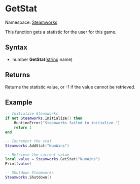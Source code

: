 # GetStat

Namespace: [Steamworks](Steamworks.md)

This function gets a statistic for the user for this game.

## Syntax

- number **GetStat**([string]([WString.md](https://www.lua.org/manual/5.4/manual.html#6.4)) name)

## Returns

Returns the statistic value, or -1 if the value cannot be retrieved.

## Example

```lua
-- Initialize Steamworks
if not Steamworks.Initialize() then
    RuntimeError("Steamworks failed to initialize.")
    return 1
end

-- Increment the stat
Steamworks.AddStat("NumWins")

-- Retrieve the current value
local value = Steamworks.GetStat("NumWins")
Print(value)

-- Shutdown Steamworks
Steamworks.Shutdown()
```
